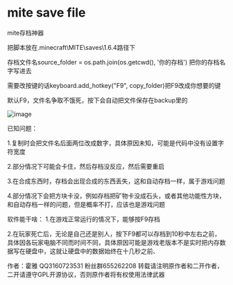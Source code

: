 # mite save file
mite存档神器

把脚本放在.minecraft\MITE\saves\1.6.4路径下

存档文件名source_folder = os.path.join(os.getcwd(), '你的存档') 把你的存档名字写进去

需要改按键的话keyboard.add_hotkey("F9", copy_folder)把F9改成你想要的键

默认F9，文件名争取不饿死，按下会自动把文件保存在backup里的

![image](https://github.com/user-attachments/assets/d7153b78-e8c8-4d6a-ac5d-0fb494bc32cc)



已知问题：

1.复制时会把文件名后面两位改成数字，具体原因未知，可能是代码中没有设置字符宽度

2.部分情况下可能会卡住，然后存档没反应，然后需要重启

3.在合成东西时，存档会出现合成的东西丢失，这和自动存档一样，属于游戏问题

4.部分情况下会把方块卡没，例如存档把矿物卡没成石头，或者其他功能性方块，和自动存档一样的问题，但是概率不打，应该也是游戏问题




软件能干啥：
1.在游戏正常运行的情况下，能够按F9存档

2.在玩家死亡后，无论是自己还是别人，按下F9都可以存档到10秒中左右之前，具体因各玩家电脑不同而时间不同，具体原因可能是游戏老版本不是实时把内存数据写在硬盘中，这就让硬盘中的数据始终在十几秒之前、

作者：霍雅 QQ3160723531 粉丝群655262208 转载请注明原作者和二开作者，二开请遵守GPL开源协议，否则原作者将有权使用法律武器
